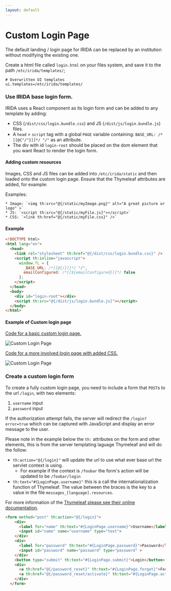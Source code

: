 ```yaml
---
layout: default
---
```



Custom Login Page
==========================================================

The default landing / login page for IRIDA can be replaced by an institution without modifying the existing one.

Create a html file called `login.html` on your files system, and save it to the path `/etc/irida/templates/`;

```properties
# Overwritten UI templates
ui.templates=/etc/irida/templates/
```

### Use IRIDA base login form.

IRIDA uses a React component as its login form and can be added to any template by adding:

 * CSS (`/dist/css/login.bundle.css`) and JS (`/dist/js/login.bundle.js`) files.
 * A `head` > `script` tag with a global `PAGE` variable containing: `BASE_URL: /*[[@{"/"}]]*/ "/"` as an attribute.
 * The div with id `login-root` should be placed on the dom element that you want React to render the login form.
 
#### Adding custom resources

Images, CSS and JS files can be added into `/etc/irida/static` and then loaded onto the custom login page.  Ensure that the Thymeleaf attributes are added, for example:

Examples:

    * Image: `<img th:src="@{/static/myImage.png}" alt="A great picture or logo" >`
    * JS: `<script th:src="@{/static/myFile.js}"></script>`
    * CSS: `<link th:href="@{/static/myFile.css}" />`

#### Example

```html
<!DOCTYPE html>
<html lang="en">
  <head>
    <link rel="stylesheet" th:href="@{/dist/css/login.bundle.css}" />
    <script th:inline="javascript">
      window.TL = {
        _BASE_URL: /*[[@{/}]]*/ "/",
        emailConfigured: /*[[${emailConfigured}]]*/ false
      };
    </script>
  </head>
  <body>
    <div id="login-root"></div>
    <script th:src="@{/dist/js/login.bundle.js}"></script>
  </body>
</html>
```

#### Example of Custom login page

[Code for a basic custom login page.](./basic-login.html.md)

![Custom Login Page](images/irida-basic-login.png)

[Code for a more involved login page with added CSS.](./custom-login.html.md)

![Custom Login Page](images/irida-custom-login.png)

### Create a custom login form

To create a fully custom login page, you need to include a form that `POST`s to the url `/login`, with two elements:
1. `username` input
1. `password` input

If the authorization attempt fails, the server will redirect the `/login?error=true` which can be captured with JavaScript and display an error message to the user.

Please note in the example below the `th:` attributes on the form and other elements, this is from the server templating laguage Thymeleaf and will do the follow:
* `th:action="@{/login}"` will update the url to use what ever base url the servlet context is using.
    * For example if the context is `/foobar` the form's action will be updated to be `/foobar/login`
* `th:text="#{LoginPage.username}"` this is a call the internationalization function of Thymeleaf. The value between the braces is the key to a value in the file `messages_[language].resources`.

For more information of the [Thymeleaf please see their online documentation](https://www.thymeleaf.org/doc/tutorials/3.0/usingthymeleaf.html).

```html
<form method="post" th:action="@{/login}">
    <div>
      <label for="name" th:text="#{LoginPage.username}">Username</label>
      <input id="name" name="username" type="text">
    </div>
    <div>
      <label for="password" th:text="#{LoginPage.password}">Password</label>
      <input id="password" name="password" type="password" >
    </div>
    <button type="submit" th:text="#{LoginPage.submit}">Login</button>
    <div>
      <a th:href="@{/password_reset}" th:text="#{LoginPage.forgot}">Forgot Password</a>
      <a th:href="@{/password_reset/activate}" th:text="#{LoginPage.activate}">Activate Account</a>
    </div>
  </form>
```
